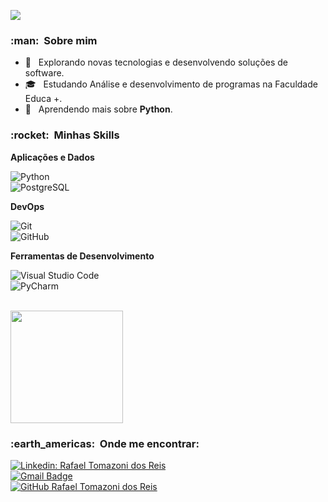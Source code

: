 ![](https://komarev.com/ghpvc/?username=RafaTDR&color=006bed)

<h3> :man: &nbsp;Sobre mim </h3>

- 🤔 &nbsp; Explorando novas tecnologias e desenvolvendo soluções de software.
- 🎓 &nbsp; Estudando Análise e desenvolvimento de programas na Faculdade Educa +.
- 🌱 &nbsp; Aprendendo mais sobre **Python**.

<h3> :rocket: &nbsp;Minhas Skills </h3>

**Aplicações e Dados**

  ![Python](https://img.shields.io/badge/-Python-333333?style=flat&logo=python)  
  ![PostgreSQL](https://img.shields.io/badge/-PostgreSQL-333333?style=flat&logo=postgresql)  
  
  
**DevOps**

  ![Git](https://img.shields.io/badge/-Git-333333?style=flat&logo=git)  
  ![GitHub](https://img.shields.io/badge/-GitHub-333333?style=flat&logo=github)  
  
  **Ferramentas de Desenvolvimento**

  ![Visual Studio Code](https://img.shields.io/badge/-Visual%20Studio%20Code-333333?style=flat&logo=visual-studio-code&logoColor=007ACC)  
  ![PyCharm](https://img.shields.io/badge/-PyCharm-333333?style=flat&logo=pycharm)  
  
<br/>

<a href="https://github.com/RafaTDR">
  <img height="180em" src="https://github-readme-stats.vercel.app/api?username=RafaTDR&theme=dark&show_icons=true" />
</a>

<br/>

<h3> :earth_americas: &nbsp;Onde me encontrar: </h3> 

[![Linkedin: Rafael Tomazoni dos Reis](https://img.shields.io/badge/-Rafael%20Tomazoni-blue?style=flat-square&logo=Linkedin&logoColor=white&link=https://www.linkedin.com/in/rafael-tomazoni-22aa32145)](https://www.linkedin.com/in/rafael-tomazoni-22aa32145)  
[![Gmail Badge](https://img.shields.io/badge/-rafa.eel.tomazoni@gmail.com-006bed?style=flat-square&logo=Gmail&logoColor=white&link=mailto:rafa.eel.tomazoni@gmail.com)](mailto:rafa.eel.tomazoni@gmail.com)  
[![GitHub Rafael Tomazoni dos Reis]( https://img.shields.io/github/followers/RafaTDR?label=follow&style=social)](https://github.com/RafaTDR)  
